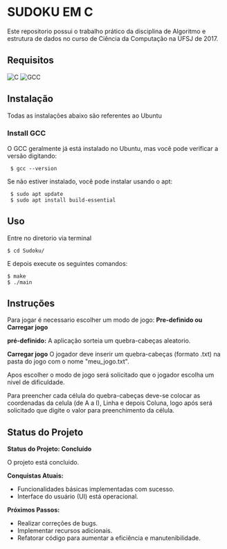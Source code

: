 # SUDOKU EM C

Este repositorio possui o trabalho prático da disciplina de Algoritmo e estrutura de dados no curso de Ciência da Computação na UFSJ de 2017.

## Requisitos

<div>
  <img src="https://img.shields.io/badge/C-A8B9CC?style=for-the-badge&amp;logo=C&amp;logoColor=white" alt="C">
  <img src="https://img.shields.io/badge/Gcc-323330?style=for-the-badge&amp;logo=Gcc&amp;logoColor=white" alt="GCC">
</div>

## Instalação

Todas as instalações abaixo são referentes ao Ubuntu

### Install GCC

O GCC geralmente já está instalado no Ubuntu, mas você pode verificar a versão digitando:

     $ gcc --version

Se não estiver instalado, você pode instalar usando o apt:

     $ sudo apt update
     $ sudo apt install build-essential

## Uso

Entre no diretorio via terminal

    $ cd Sudoku/

E depois execute os seguintes comandos:

    $ make
    $ ./main

## Instruções

Para jogar é necessario escolher um modo de jogo: **Pre-definido ou Carregar jogo**

**pré-definido:** 
A aplicação sorteia um quebra-cabeças aleatorio.

**Carregar jogo**
O jogador deve inserir um quebra-cabeças (formato .txt) na pasta do jogo com o nome "meu_jogo.txt".

Apos escolher o modo de jogo será solicitado que o jogador escolha um nivel de dificuldade.

Para preencher cada célula do quebra-cabeças deve-se colocar as coordenadas da celula (de A a I), Linha e depois Coluna, 
logo após será solicitado que digite o valor para preenchimento da célula.

## Status do Projeto

**Status do Projeto: Concluído**

O projeto está concluido.

**Conquistas Atuais:**
- Funcionalidades básicas implementadas com sucesso.
- Interface do usuário (UI) está operacional.

**Próximos Passos:**
- Realizar correções de bugs.
- Implementar recursos adicionais.
- Refatorar código para aumentar a eficiência e manutenibilidade.